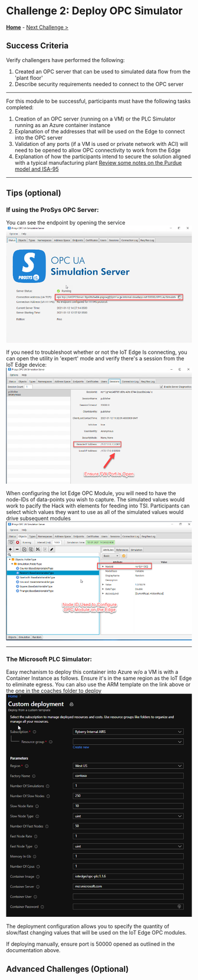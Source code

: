 # Challenge 2: Deploy OPC Simulator

**[Home](README.md)** - [Next Challenge >](./Challenge-03.md)

## Success Criteria
Verify challengers have performed the following:

1. Created an OPC server that can be used to simulated data flow from the 'plant floor'
1. Describe security requirements needed to connect to the OPC server



* * *
For this module to be successful, participants must have the following tasks completed:
1. Creation of an OPC server (running on a VM) or the PLC Simulator running as an Azure container instance
1. Explanation of the addresses that will be used on the Edge to connect into the OPC server
1. Validation of any ports (if a VM is used or private network with ACI) will need to be opened to allow OPC connectivity to work from the Edge
1. Explanation of how the participants intend to secure the solution aligned with a typical manufacturing plant [Review some notes on the Purdue model and ISA-95](https://www.automationworld.com/factory/iiot/article/21132891/is-the-purdue-model-still-relevant)
* * * 

## Tips (optional)

### If using the ProSys OPC Server:
You can see the endpoint by opening the service
![image info](./assets/prosysopc.png)

If you need to troubleshoot whether or not the IoT Edge Is connecting, you can open the utility in 'expert' mode and verify there's a session from the IoT Edge device:
![image info](./assets/prosysopc_sessions.png)

When configuring the Iot Edge OPC Module, you will need to have the node-IDs of data-points you wish to capture.  The simulated values would work to pacify the Hack with elements for feeding into TSI.  Participants can select which values they want to use as all of the simulated values would drive subsequent modules
![image info](./assets/prosysopc_simulation.png)    
* * *
### The Microsoft PLC Simulator:
Easy mechanism to deploy this container into Azure w/o a VM is with a Container Instance as follows.  Ensure it's in the same region as the IoT Edge to eliminate egress.  You can also use the ARM template on the link above or the [one in the coaches folder to deploy](./assets/aci_plc_sim.json)  
![image info](./assets/plc_create.png)

The deployment configuration allows you to specify the quantity of slow/fast changing values that will be used on the IoT Edge OPC modules.

If deploying manually, ensure port is 50000 opened as outlined in the documentation above.


## Advanced Challenges (Optional)